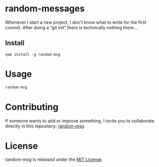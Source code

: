 
# random-messages
Whenever I start a new project, I don't know what to write for the first commit. After doing a “git init” there is technically nothing there...
## Install
```npm
npm install -g random-msg
```
# Usage
```bash
random-msg
```
# Contributing
If someone wants to add or improve something, I invite you to collaborate directly in this repository: [random-msg](https://github.com/MariAleCas/Tutoriales/tree/master/random-messages)
# License
random-msg is released under the [MIT License](https://opensource.org/licenses/MIT).
